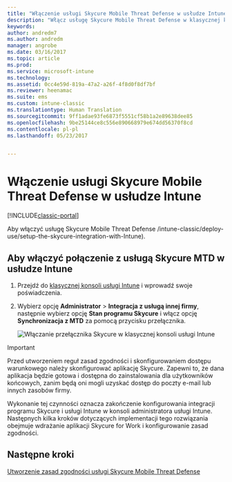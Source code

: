 ```yaml
---
title: "Włączenie usługi Skycure Mobile Threat Defense w usłudze Intune | Dokumentacja firmy Microsoft"
description: "Włącz usługę Skycure Mobile Threat Defense w klasycznej konsoli usługi Intune."
keywords: 
author: andredm7
ms.author: andredm
manager: angrobe
ms.date: 03/16/2017
ms.topic: article
ms.prod: 
ms.service: microsoft-intune
ms.technology: 
ms.assetid: 0cc4e59d-819a-47a2-a26f-4f8d0f8df7bf
ms.reviewer: heenamac
ms.suite: ems
ms.custom: intune-classic
ms.translationtype: Human Translation
ms.sourcegitcommit: 9ff1adae93fe6873f5551cf58b1a2e89638dee85
ms.openlocfilehash: 9be25144ce8c556e890668979e674dd56370f8cd
ms.contentlocale: pl-pl
ms.lasthandoff: 05/23/2017


---
```


# <a name="enable-skycure-mobile-threat-defense-in-intune"></a>Włączenie usługi Skycure Mobile Threat Defense w usłudze Intune

[!INCLUDE[classic-portal](../includes/classic-portal.md)]

Aby włączyć usługę Skycure Mobile Threat Defense /intune-classic/deploy-use/setup-the-skycure-integration-with-Intune).

## <a name="to-enable-the-skycure-mtd-connection-in-intune"></a>Aby włączyć połączenie z usługą Skycure MTD w usłudze Intune

1.  Przejdź do [klasycznej konsoli usługi Intune](https://manage.microsoft.com/) i wprowadź swoje poświadczenia.

2.  Wybierz opcję **Administrator** &gt; **Integracja z usługą innej firmy**, następnie wybierz opcję **Stan programu Skycure** i włącz opcję **Synchronizacja z MTD** za pomocą przycisku przełącznika.

    ![Włączanie przełącznika Skycure w klasycznej konsoli usługi Intune](../media/mtp/enable-skycure-1.png)

> [!IMPORTANT] 
> Przed utworzeniem reguł zasad zgodności i skonfigurowaniem dostępu warunkowego należy skonfigurować aplikację Skycure. Zapewni to, że dana aplikacja będzie gotowa i dostępna do zainstalowania dla użytkowników końcowych, zanim będą oni mogli uzyskać dostęp do poczty e-mail lub innych zasobów firmy.

Wykonanie tej czynności oznacza zakończenie konfigurowania integracji programu Skycure i usługi Intune w konsoli administratora usługi Intune. Następnych kilka kroków dotyczących implementacji tego rozwiązania obejmuje wdrażanie aplikacji Skycure for Work i konfigurowanie zasad zgodności.

## <a name="next-steps"></a>Następne kroki

[Utworzenie zasad zgodności usługi Skycure Mobile Threat Defense](/intune-classic/deploy-use/create-skycure-mobile-threat-defense-compliance-policy)

